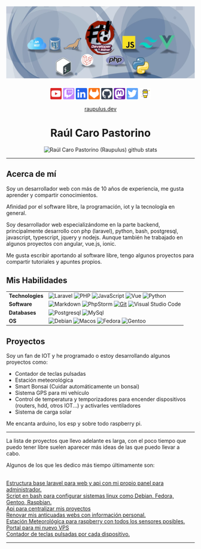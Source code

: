 # [![Raúl Caro Pastorino](https://raw.githubusercontent.com/raupulus/raupulus/master/images/banner.webp)](https://raupulus.dev)

<div>

</div>
<p align='center'>
    <a href="https://www.youtube.com/@raupulus" target="_blank"><img height="30" src="https://raw.githubusercontent.com/raupulus/raupulus/master/icons/youtube.svg?raw=true" /></a>
    <a href="https://www.twitch.tv/raupulus" target="_blank"><img height="30" src="https://raw.githubusercontent.com/raupulus/raupulus/master/icons/twitch.svg?raw=true" /></a>
    <a href="https://www.linkedin.com/in/raulcaropastorino" target="_blank"><img height="30" src="https://raw.githubusercontent.com/raupulus/raupulus/master/icons/linkedin.svg?raw=true" /></a>
    <a href="https://gitlab.com/raupulus" target="_blank"><img height="30" src="https://raw.githubusercontent.com/raupulus/raupulus/master/icons/gitlab.svg?raw=true" /></a>
    <a href="https://github.com/raupulus" target="_blank"><img height="30" src="https://raw.githubusercontent.com/raupulus/raupulus/master/icons/github.svg?raw=true" /></a>
    <a href="https://mastodon.online/@raupulus" target="_blank"><img height="30" src="https://raw.githubusercontent.com/raupulus/raupulus/master/icons/mastodon.svg?raw=true" /></a>
    <a href="https://twitter.com/raupulus" target="_blank"><img height="30" src="https://raw.githubusercontent.com/raupulus/raupulus/master/icons/twitter.svg?raw=true"  /></a>
    <a href="https://www.buymeacoffee.com/raupulus" target="_blank"><img height="30" src="https://raw.githubusercontent.com/raupulus/raupulus/master/icons/by-me-a-coffee.png?raw=true" /></a>
</p>

<p align="center">
    <a href="https://raupulus.dev">raupulus.dev</a>
</p>

# <h1 align="center">Raúl Caro Pastorino</h1>

<p align="center">
    <img src="https://github-readme-stats.vercel.app/api/top-langs/?username=raupulus&amp;theme=radical&amp;layout=compact&amp;langs_count=10" alt="Raúl Caro Pastorino (Raupulus) github stats" data-canonical-src="https://github-readme-stats.vercel.app/api/top-langs/?username=raupulus&amp;theme=radical&amp;layout=compact&amp;langs_count=10" style="max-width: 100%;">
</p>

---

## Acerca de mí

Soy un desarrollador web con más de 10 años de experiencia, me gusta aprender y compartir conocimientos.

Afinidad por el software libre, la programación, iot y la tecnología en general.

Soy desarrollador web especializándome en la parte backend, principalmente desarrollo con php (laravel), python, bash, postgresql, javascript, typescript, jquery y nodejs. Aunque también he trabajado en algunos proyectos con angular, vue.js, ionic.

Me gusta escribir aportando al software libre, tengo algunos proyectos para compartir tutoriales y apuntes propios.

## Mis Habilidades

|                  |                                                                                                                                                                                                                                                                                                                                                                                                                                                                                                            |
| ---------------- | ---------------------------------------------------------------------------------------------------------------------------------------------------------------------------------------------------------------------------------------------------------------------------------------------------------------------------------------------------------------------------------------------------------------------------------------------------------------------------------------------------------- |
| **Technologies** | ![Laravel](https://img.shields.io/badge/-Laravel-FF5757?style=flat&logo=Laravel&logoColor=white) ![PHP](https://img.shields.io/badge/php-%23777BB4.svg?style=flat&logo=php&logoColor=white) ![JavaScript](https://img.shields.io/badge/javascript-%23323330.svg?style=flat&logo=javascript&logoColor=%23F7DF1E) ![Vue](https://img.shields.io/badge/Vue.js-35495E?style=flat&logo=vuedotjs&logoColor=4FC08D) ![Python](https://img.shields.io/badge/python-3670A0?style=flat&logo=python&logoColor=ffdd54) |
| **Software**     | ![Markdown](https://img.shields.io/badge/Markdown-%23000000.svg?style=flat&logo=markdown&logoColor=white) ![PhpStorm](https://img.shields.io/badge/PhpStorm-143?style=flat&logo=phpstorm&logoColor=black&color=black&labelColor=darkorchid) [![Git](https://img.shields.io/badge/-Git%20-e84d30?style=flat&logo=Git&logoColor=white)](https://github.com/BEPb/BEPb) ![Visual Studio Code](https://img.shields.io/badge/VS%20Code-0078d7.svg?style=flat&logo=visual-studio-code&logoColor=white)            |
| **Databases**    | ![Postgresql](https://img.shields.io/badge/-PostgreSQL-336691?style=flat&logo=postgresql&logoColor=white) ![MySql](https://img.shields.io/badge/MariaDB-white.svg?logo=mariadb&logoColor=c0755a)                                                                                                                                                                                                                                                                                                           |
| **OS**           | ![Debian](https://img.shields.io/badge/-Debian-red?style=flat&logo=debian) ![Macos](https://img.shields.io/badge/MacOS-gray.svg?logo=apple&logoColor=white) ![Fedora](https://img.shields.io/badge/Fedora-blue.svg?logo=fedora&logoColor=white) ![Gentoo](https://img.shields.io/badge/Gentoo-4b416d.svg?logo=gentoo&logoColor=dddaec)                                                                                                                                                                     |

## Proyectos

Soy un fan de IOT y he programado o estoy desarrollando algunos proyectos como:

<ul>
    <li>Contador de teclas pulsadas</li>
    <li>Estación meteorológica</li>
    <li>Smart Bonsai (Cuidar automáticamente un bonsai)</li>
    <li>Sistema GPS para mi vehículo</li>
    <li>Control de temperatura y temporizadores para encender dispositivos (routers, hdd, otros IOT...) y activarles ventiladores</li>
    <li>Sistema de carga solar</li>
</ul>

Me encanta arduino, los esp y sobre todo raspberry pi.

---

La lista de proyectos que llevo adelante es larga, con el poco tiempo que puedo tener libre suelen aparecer más ideas de las que puedo llevar a cabo.

Algunos de los que les dedico más tiempo últimamente son:

<br />

<a href="https://gitlab.com/raupulus/laravel-skeleton">
    Estructura base laravel para web y api con mi propio panel para administrador.
</a>

<br />

<a href="https://github.com/raupulus/debian-developer-conf">
    Script en bash para configurar sistemas linux como Debian, Fedora, Gentoo, Raspbian.
</a>

<br />

<a href="https://gitlab.com/raupulus/api-raupulus">
    Api para centralizar mis proyectos
</a>

<br />

<a href="https://gitlab.com/raupulus/www.raupulus.es">
    Renovar mis anticuadas webs con información personal.
</a>

<br />

<a href="https://gitlab.com/raupulus/raspberry-weather-station">
    Estación Meteorológica para raspberry con todos los sensores posibles.
</a>

<br />

<a href="https://gitlab.com/raupulus/www.odin.raupulus.dev">
    Portal para mi nuevo VPS
</a>

<br />

<a href="https://gitlab.com/raupulus/python-keycounter">
    Contador de teclas pulsadas por cada dispositivo.
</a>

---

